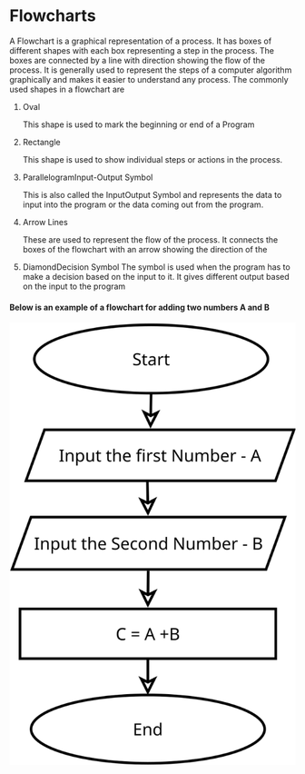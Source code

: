 # Flowcharts
A Flowchart is a graphical representation of a process. It has boxes of different shapes with each box representing a step in the process. The boxes are connected by a line with direction showing the flow of the process. It is generally used to represent the steps of a computer algorithm graphically and makes it easier to understand any process. The commonly used shapes in a flowchart are

1. Oval

    This shape is used to mark the beginning or end of a Program

2. Rectangle

    This shape is used to show individual steps or actions in the process.

3. ParallelogramInput-Output Symbol

    This is also called the InputOutput Symbol and represents the data to input into the program or the data coming out 
    from the program.

4. Arrow Lines

    These are used to represent the flow of the process. It connects the boxes of the flowchart with an arrow showing the 
    direction of the 

5. DiamondDecision Symbol
    The symbol is used when the program has to make a decision based on the input to it. It gives different output based 
    on the input to the program

#### Below is an example of a flowchart for adding two numbers A and B

![Flowchart_IM](Flowchart_gandhi_amit.svg)